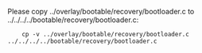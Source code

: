 Please copy ../overlay/bootable/recovery/bootloader.c to ../../../../bootable/recovery/bootloader.c:

        cp -v ../overlay/bootable/recovery/bootloader.c ../../../../bootable/recovery/bootloader.c

